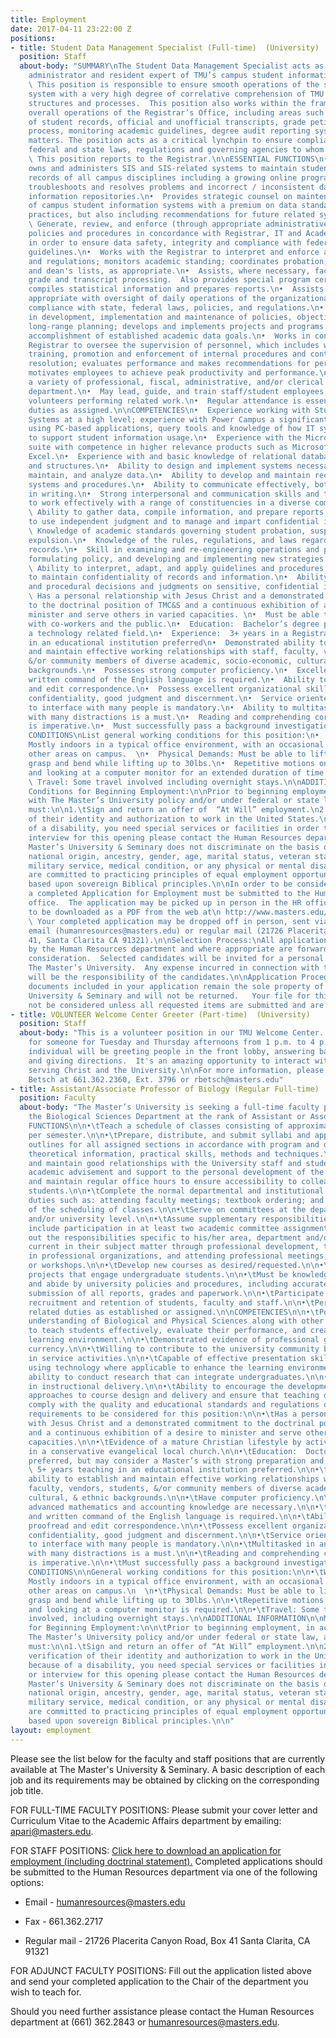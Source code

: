 ```yaml
---
title: Employment
date: 2017-04-11 23:22:00 Z
positions:
- title: Student Data Management Specialist (Full-time)  (University)
  position: Staff
  about-body: "SUMMARY\nThe Student Data Management Specialist acts as a primary owner,
    administrator and resident expert of TMU’s campus student information system.
    \ This position is responsible to ensure smooth operations of the student information
    system with a very high degree of correlative comprehension of TMU’s academic
    structures and processes.  This position also works within the framework of the
    overall operations of the Registrar’s Office, including areas such as management
    of student records, official and unofficial transcripts, grade petitions, graduation
    process, monitoring academic guidelines, degree audit reporting system, and related
    matters. The position acts as a critical lynchpin to ensure compliance with applicable
    federal and state laws, regulations and governing agencies to whom TMU is accountable.
    \ This position reports to the Registrar.\n\nESSENTIAL FUNCTIONS\n•  Passionately
    owns and administers SIS and SIS-related systems to maintain student academic
    records of all campus disciplines including a growing online program.  \nUnderstands,
    troubleshoots and resolves problems and incorrect / inconsistent data within academic
    information repositories.\n•  Provides strategic counsel on maintenance and advancement
    of campus student information systems with a premium on data standards and best
    practices, but also including recommendations for future related systems and solutions.\n•
    \ Generate, review, and enforce (through appropriate administrative mechanisms)
    policies and procedures in concordance with Registrar, IT and Academic governance
    in order to ensure data safety, integrity and compliance with federal and state
    guidelines.\n•  Works with the Registrar to interpret and enforce academic rules
    and regulations; monitors academic standing; coordinates probation, suspension,
    and dean's lists, as appropriate.\n•  Assists, where necessary, facilitation of
    grade and transcript processing.  Also provides special program certifications,
    compiles statistical information and prepares reports.\n•  Assists Registrar where
    appropriate with oversight of daily operations of the organizational unit, ensuring
    compliance with state, federal laws, policies, and regulations.\n•  Participates
    in development, implementation and maintenance of policies, objectives, short-and
    long-range planning; develops and implements projects and programs to assist in
    accomplishment of established academic data goals.\n•  Works in concord with the
    Registrar to oversee the supervision of personnel, which includes work allocation,
    training, promotion and enforcement of internal procedures and controls, and problem
    resolution; evaluates performance and makes recommendations for personnel actions;
    motivates employees to achieve peak productivity and performance.\n•  May provide
    a variety of professional, fiscal, administrative, and/or clerical services to
    department.\n•  May lead, guide, and train staff/student employees, interns, and/or
    volunteers performing related work.\n•  Regular attendance is essential.\n•  Other
    duties as assigned.\n\nCOMPETENCIES\n•  Experience working with Student Information
    Systems at a high level; experience with Power Campus a significant plus.\n•  Experience
    using PC-based applications, query tools and knowledge of how IT systems are used
    to support student information usage.\n•  Experience with the Microsoft Office
    suite with competence in higher relevance products such as Microsoft Access and
    Excel.\n•  Experience with and basic knowledge of relational database technologies
    and structures.\n•  Ability to design and implement systems necessary to collect,
    maintain, and analyze data.\n•  Ability to develop and maintain recordkeeping
    systems and procedures.\n•  Ability to communicate effectively, both orally and
    in writing.\n•  Strong interpersonal and communication skills and the ability
    to work effectively with a range of constituencies in a diverse community.\n•
    \ Ability to gather data, compile information, and prepare reports.\n•  Ability
    to use independent judgment and to manage and impart confidential information.\n•
    \ Knowledge of academic standards governing student probation, suspension, and/or
    expulsion.\n•  Knowledge of the rules, regulations, and laws regarding student
    records.\n•  Skill in examining and re-engineering operations and procedures,
    formulating policy, and developing and implementing new strategies and procedures.\n•
    \ Ability to interpret, adapt, and apply guidelines and procedures.\n•  Ability
    to maintain confidentiality of records and information.\n•  Ability to make administrative
    and procedural decisions and judgments on sensitive, confidential issues.\n\nQUALIFICATIONS\n•
    \ Has a personal relationship with Jesus Christ and a demonstrated commitment
    to the doctrinal position of TMC&S and a continuous exhibition of a desire to
    minister and serve others in varied capacities. \n•  Must be able to get along
    with co-workers and the public.\n•  Education:  Bachelor’s degree preferred in
    a technology related field.\n•  Experience:  3+ years in a Registrar’s Office
    in an educational institution preferred\n•  Demonstrated ability to establish
    and maintain effective working relationships with staff, faculty, vendors, students,
    &/or community members of diverse academic, socio-economic, cultural, & ethnic
    backgrounds.\n•  Possesses strong computer proficiency.\n•  Excellent oral and
    written command of the English language is required.\n•  Ability to compose, proofread
    and edit correspondence.\n•  Possess excellent organizational skills.\n•  Exercise
    confidentiality, good judgment and discernment.\n•  Service oriented and able
    to interface with many people is mandatory.\n•  Ability to multitask in an environment
    with many distractions is a must.\n•  Reading and comprehending correspondence
    is imperative.\n•  Must successfully pass a background investigation.\n\nWORKING
    CONDITIONS\nList general working conditions for this position:\n•  Working Environment:
    Mostly indoors in a typical office environment, with an occasional need to visit
    other areas on campus.  \n•  Physical Demands: Must be able to lift, pull, push,
    grasp and bend while lifting up to 30lbs.\n•  Repetitive motions on a keyboard
    and looking at a computer monitor for an extended duration of time is required.\n•
    \ Travel: Some travel involved including overnight stays.\n\nADDITIONAL INFORMATION\nMinimum
    Conditions for Beginning Employment:\n\nPrior to beginning employment, in accordance
    with The Master’s University policy and/or under federal or state law, all employees
    must:\n\n1.\tSign and return an offer of  “At Will” employment.\n2.\tPresent verification
    of their identity and authorization to work in the United States.\n\nIf, because
    of a disability, you need special services or facilities in order to apply or
    interview for this opening please contact the Human Resources department.\n\nThe
    Master’s University & Seminary does not discriminate on the basis of race, color,
    national origin, ancestry, gender, age, marital status, veteran status or prior
    military service, medical condition, or any physical or mental disability.  We
    are committed to practicing principles of equal employment opportunity and diversity
    based upon sovereign Biblical principles.\n\nIn order to be considered for a position,
    a completed Application for Employment must be submitted to the Human Resources
    office.  The application may be picked up in person in the HR office or is available
    to be downloaded as a PDF from the web at\n http://www.masters.edu/campuslinks/employment.aspx.
    \ Your completed application may be dropped off in person, sent via fax (661.362.2717),
    email (humanresources@masters.edu) or regular mail (21726 Placerita Cyn Rd Box
    41, Santa Clarita CA 91321).\n\nSelection Process:\nAll applications are reviewed
    by the Human Resources department and where appropriate are forwarded for further
    consideration.  Selected candidates will be invited for a personal interview at
    The Master’s University.  Any expense incurred in connection with these interviews
    will be the responsibility of the candidates.\n\nApplication Procedures:\nAll
    documents included in your application remain the sole property of The Master’s
    University & Seminary and will not be returned.   Your file for this opening will
    not be considered unless all requested items are submitted and are complete.\n"
- title: VOLUNTEER Welcome Center Greeter (Part-time)  (University)
  position: Staff
  about-body: "This is a volunteer position in our TMU Welcome Center. \n We are looking
    for someone for Tuesday and Thursday afternoons from 1 p.m. to 4 p.m.\n\nThis
    individual will be greeting people in the front lobby, answering basic questions,
    and giving directions.  It's an amazing opportunity to interact with people while
    serving Christ and the University.\n\nFor more information, please contact Bob
    Betsch at 661.362.2360, Ext. 3796 or rbetsch@masters.edu"
- title: Assistant/Associate Professor of Biology (Regular Full-time)  (University)
  position: Faculty
  about-body: "The Master’s University is seeking a full-time faculty position in
    the Biological Sciences Department at the rank of Assistant or Associate Professor.\n\nESSENTIAL
    FUNCTIONS\n\n•\tTeach a schedule of classes consisting of approximately 12 units
    per semester.\n\n•\tPrepare, distribute, and submit syllabi and approved course
    outlines for all assigned sections in accordance with program and divisional policies.\n\n•\tTeach
    theoretical information, practical skills, methods and techniques.\n\n•\tEstablish
    and maintain good relationships with the University staff and students.\n\n•\tProvide
    academic advisement and support to the personal development of the students.\n\n•\tPost
    and maintain regular office hours to ensure accessibility to colleagues and to
    students.\n\n•\tComplete the normal departmental and institutional administrative
    duties such as: attending faculty meetings; textbook ordering; and coordination
    of the scheduling of classes.\n\n•\tServe on committees at the department, school,
    and/or university level.\n\n•\tAssume supplementary responsibilities that will
    include participation in at least two academic committee assignments.\n\n•\tCarry
    out the responsibilities specific to his/her area, department and/or program.\n\n•\tStay
    current in their subject matter through professional development, through involvement
    in professional organizations, and attending professional meetings, conference
    or workshops.\n\n•\tDevelop new courses as desired/requested.\n\n•\tDevelop research
    projects that engage undergraduate students.\n\n•\tMust be knowledgeable about
    and abide by university policies and procedures, including accurate and timely
    submission of all reports, grades and paperwork.\n\n•\tParticipate in the marketing,
    recruitment and retention of students, faculty and staff.\n\n•\tPerform other
    related duties as established or assigned.\n\nCOMPETENCIES\n\n•\tPossess in depth
    understanding of Biological and Physical Sciences along with other related information.\n\n•\tAptitude
    to teach students effectively, evaluate their performance, and create a supportive
    learning environment.\n\n•\tDemonstrated evidence of professional growth and academic
    currency.\n\n•\tWilling to contribute to the university community by participating
    in service activities.\n\n•\tCapable of effective presentation skills including
    using technology where applicable to enhance the learning environment.\n\n•\tDemonstrated
    ability to conduct research that can integrate undergraduates.\n\n•\tCreative
    in instructional delivery.\n\n•\tAbility to encourage the development of innovative
    approaches to course design and delivery and ensure that teaching design and delivery
    comply with the quality and educational standards and regulations of the department.\n\nQUALIFICATIONS\n\nMinimum
    requirements to be considered for this position:\n\n•\tHas a personal relationship
    with Jesus Christ and a demonstrated commitment to the doctrinal position of TMU&S
    and a continuous exhibition of a desire to minister and serve others in varied
    capacities.\n\n•\tEvidence of a mature Christian lifestyle by active involvement
    in a conservative evangelical local church.\n\n•\tEducation:  Doctoral degree
    preferred, but may consider a Master’s with strong preparation and promise.\n\n•\tExperience:
    \ 5+ years teaching in an educational institution preferred.\n\n•\tDemonstrated
    ability to establish and maintain effective working relationships with staff,
    faculty, vendors, students, &/or community members of diverse academic, socio-economic,
    cultural, & ethnic backgrounds.\n\n•\tHave computer proficiency.\n\n•\tBasic to
    advanced mathematics and accounting knowledge are necessary.\n\n•\tExcellent oral
    and written command of the English language is required.\n\n•\tAbility to compose,
    proofread and edit correspondence.\n\n•\tPossess excellent organizational skills.\n\n•\tExercise
    confidentiality, good judgment and discernment.\n\n•\tService oriented and able
    to interface with many people is mandatory.\n\n•\tMultitasked in an environment
    with many distractions is a must.\n\n•\tReading and comprehending correspondence
    is imperative.\n\n•\tMust successfully pass a background investigation.\n\nWORKING
    CONDITIONS\n\nGeneral working conditions for this position:\n\n•\tWorking Environment:
    Mostly indoors in a typical office environment, with an occasional need to visit
    other areas on campus.\n  \n•\tPhysical Demands: Must be able to lift, pull, push,
    grasp and bend while lifting up to 30lbs.\n\n•\tRepetitive motions on a keyboard
    and looking at a computer monitor is required.\n\n•\tTravel: Some travel may be
    involved, including overnight stays.\n\nADDITIONAL INFORMATION\n\nMinimum Conditions
    for Beginning Employment:\n\n\tPrior to beginning employment, in accordance with
    The Master’s University policy and/or under federal or state law, all employees
    must:\n\n1.\tSign and return an offer of “At Will” employment.\n\n2.\tPresent
    verification of their identity and authorization to work in the United States.\n\nIf,
    because of a disability, you need special services or facilities in order to apply
    or interview for this opening please contact the Human Resources department.\n\nThe
    Master’s University & Seminary does not discriminate on the basis of race, color,
    national origin, ancestry, gender, age, marital status, veteran status or prior
    military service, medical condition, or any physical or mental disability.  We
    are committed to practicing principles of equal employment opportunity and diversity
    based upon sovereign Biblical principles.\n\n"
layout: employment
---
```


Please see the list below for the faculty and staff positions that are currently available at The Master's University & Seminary. A basic description of each job and its requirements may be obtained by clicking on the corresponding job title.

FOR FULL-TIME FACULTY POSITIONS: Please submit your cover letter and Curriculum Vitae to the Academic Affairs department by emailing: apari@masters.edu.

FOR STAFF POSITIONS: [Click here to download an application for employment (including doctrinal statement).](http://www.masters.edu/media/869616/tmus-application-for-employment.pdf "TMUS Application for Employment.pdf") Completed applications should be submitted to the Human Resources department via one of the following options:

* Email - humanresources@masters.edu

* Fax - 661.362.2717

* Regular mail - 21726 Placerita Canyon Road, Box 41 Santa Clarita, CA 91321

FOR ADJUNCT FACULTY POSITIONS: Fill out the application listed above and send your completed application to the Chair of the department you wish to teach for.

Should you need further assistance please contact the Human Resources department at (661) 362.2843 or humanresources@masters.edu.
